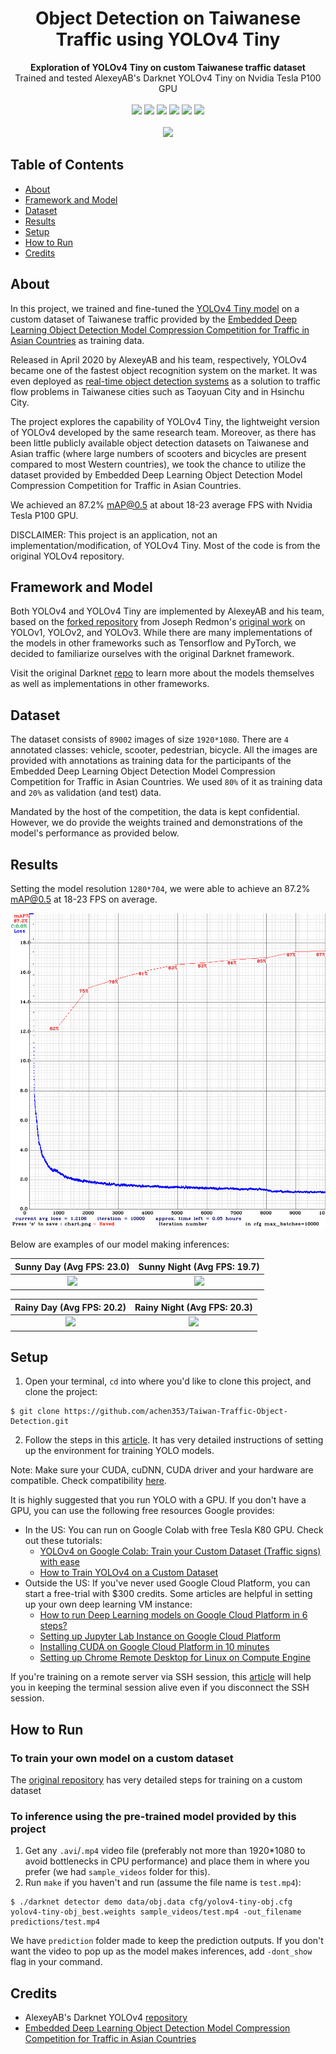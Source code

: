 <h1 align="center">Object Detection on Taiwanese Traffic using YOLOv4 Tiny</h1>

<div align="center">
    <strong>Exploration of YOLOv4 Tiny on custom Taiwanese traffic dataset</strong>
</div>

<div align="center">
    Trained and tested AlexeyAB's Darknet YOLOv4 Tiny on Nvidia Tesla P100 GPU
</div>

<br/>

<div align="center">
    <!-- Framework  -->
    <img src="https://img.shields.io/badge/framework-Darknet-blue"/>
    <!-- Model author -->
    <img src="https://img.shields.io/badge/model-by%20AlexeyAB-blue"/>
    <!-- Last commit -->
    <img src="https://img.shields.io/github/last-commit/achen353/Taiwan-Traffic-Object-Detection?style=flat-square"/>
    <!-- Stars -->
    <img src="https://img.shields.io/github/stars/achen353/Taiwan-Traffic-Object-Detection?style=flat-square"/>
    <!-- Forks -->
    <img src="https://img.shields.io/github/forks/achen353/Taiwan-Traffic-Object-Detection?style=flat-square"/>
    <!-- Issues -->
    <img src="https://img.shields.io/github/issues/achen353/Taiwan-Traffic-Object-Detection?style=flat-square"/>
</div>

<br/>

<div align="center">
    <img src="https://github.com/achen353/Taiwan-Traffic-Object-Detection/blob/master/readme_assets/prediction_night.gif"/>
</div>

## Table of Contents
- [About](#about)
- [Framework and Model](#framework-and-model)
- [Dataset](#dataset)
- [Results](#results)
- [Setup](#setup) 
- [How to Run](#how-to-run)
- [Credits](#credits)

## About
In this project, we trained and fine-tuned the [YOLOv4 Tiny model](https://arxiv.org/abs/2004.10934) on a custom 
dataset of Taiwanese traffic provided by the
[Embedded Deep Learning Object Detection Model Compression Competition for Traffic in Asian Countries](https://aidea-web.tw/topic/35e0ddb9-d54b-40b7-b445-67d627890454?focus=intro)
as training data. 

Released in April 2020 by AlexeyAB and his team, respectively, YOLOv4 became one of the fastest object 
recognition system on the market. It was even deployed as [real-time object detection systems](https://www.taiwannews.com.tw/en/news/3957400) 
as a solution to traffic flow problems in Taiwanese cities such as Taoyuan City and in Hsinchu City.

The project explores the capability of YOLOv4 Tiny, the lightweight version of YOLOv4 developed by the same research 
team. Moreover, as there has been little publicly available object detection datasets on Taiwanese and Asian traffic
(where large numbers of scooters and bicycles are present compared to most Western countries),
we took the chance to utilize the dataset provided by Embedded Deep Learning Object Detection Model Compression 
Competition for Traffic in Asian Countries. 

We achieved an 87.2% mAP@0.5 at about 18-23 average FPS with Nvidia Tesla P100 GPU.

DISCLAIMER: This project is an application, not an implementation/modification, of YOLOv4 Tiny. Most of the code is from
the original YOLOv4 repository.

## Framework and Model
Both YOLOv4 and YOLOv4 Tiny are implemented by AlexeyAB and his team, based on the
[forked repository](https://github.com/AlexeyAB/darknet) from Joseph Redmon's 
[original work](https://github.com/pjreddie/darknet) on YOLOv1, YOLOv2, and YOLOv3. While there are many implementations
of the models in other frameworks such as Tensorflow and PyTorch, we decided to familiarize ourselves with the original
Darknet framework.

Visit the original Darknet [repo](https://github.com/AlexeyAB/darknet) to learn more about the models themselves as well
as implementations in other frameworks.  

## Dataset
The dataset consists of `89002` images of size `1920*1080`. There are `4` annotated classes: vehicle, scooter,
pedestrian, bicycle. All the images are provided with annotations as training data for the participants of the 
Embedded Deep Learning Object Detection Model Compression Competition for Traffic in Asian Countries. We used `80%` of 
it as training data and `20%` as validation (and test) data. 

Mandated by the host of the competition, the data is kept confidential. However, we do provide the weights trained and
demonstrations of the model's performance as provided below.

## Results
Setting the model resolution `1280*704`, we were able to achieve an 87.2% mAP@0.5 at 18-23 FPS on average.

![](chart_yolov4-tiny-obj.png)

Below are examples of our model making inferences:

Sunny Day (Avg FPS: 23.0)                     |  Sunny Night (Avg FPS: 19.7)
:---------------------------------------------:|:------------------------------------------------:
![](./readme_assets/prediction_day.gif)        |  ![](./readme_assets/prediction_night.gif)

Rainy Day (Avg FPS: 20.2)                     |  Rainy Night (Avg FPS: 20.3)
:---------------------------------------------:|:------------------------------------------------:
![](./readme_assets/prediction_day_rain.gif)   |  ![](./readme_assets/prediction_night_rain.gif) 

## Setup
1. Open your terminal, `cd` into where you'd like to clone this project, and clone the project:
```
$ git clone https://github.com/achen353/Taiwan-Traffic-Object-Detection.git
```
2. Follow the steps in this [article](https://robocademy.com/2020/05/01/a-gentle-introduction-to-yolo-v4-for-object-detection-in-ubuntu-20-04/#Installing_YOLO_Prerequisites). 
   It has very detailed instructions of setting up the environment for training YOLO models.
   
Note: Make sure your CUDA, cuDNN, CUDA driver and your hardware are compatible. Check compatibility [here](https://docs.nvidia.com/deeplearning/cudnn/support-matrix/index.html).

It is highly suggested that you run YOLO with a GPU. If you don't have a GPU, you can use the following free resources 
Google provides:

- In the US: You can run on Google Colab with free Tesla K80 GPU. Check out these tutorials:
  - [YOLOv4 on Google Colab: Train your Custom Dataset (Traffic signs) with ease](https://towardsdatascience.com/yolov4-in-google-colab-train-your-custom-dataset-traffic-signs-with-ease-3243ca91c81d)
  - [How to Train YOLOv4 on a Custom Dataset](https://blog.roboflow.com/training-yolov4-on-a-custom-dataset/)
- Outside the US: If you've never used Google Cloud Platform, you can start a free-trial with $300 credits. Some 
  articles are helpful in setting up your own deep learning VM instance:
  - [How to run Deep Learning models on Google Cloud Platform in 6 steps?](https://medium.com/google-cloud/how-to-run-deep-learning-models-on-google-cloud-platform-in-6-steps-4950a57acfa5)
  - [Setting up Jupyter Lab Instance on Google Cloud Platform](https://medium.com/analytics-vidhya/setting-up-jupyter-lab-instance-on-google-cloud-platform-3a7acaa732b7)
  - [Installing CUDA on Google Cloud Platform in 10 minutes](https://towardsdatascience.com/installing-cuda-on-google-cloud-platform-in-10-minutes-9525d874c8c1)
  - [Setting up Chrome Remote Desktop for Linux on Compute Engine](https://cloud.google.com/solutions/chrome-desktop-remote-on-compute-engine)    

If you're training on a remote server via SSH session, this [article](https://www.tecmint.com/screen-command-examples-to-manage-linux-terminals/)
will help you in keeping the terminal session alive even if you disconnect the SSH session.

## How to Run

### To train your own model on a custom dataset
The [original repository](https://github.com/AlexeyAB/darknet#how-to-train-to-detect-your-custom-objects) has very 
detailed steps for training on a custom dataset

### To inference using the pre-trained model provided by this project
1. Get any `.avi`/`.mp4` video file (preferably not more than 1920*1080 to avoid bottlenecks in CPU performance) and 
   place them in where you prefer (we had `sample_videos` folder for this).
2. Run `make` if you haven't and run (assume the file name is `test.mp4`):
```
$ ./darknet detector demo data/obj.data cfg/yolov4-tiny-obj.cfg yolov4-tiny-obj_best.weights sample_videos/test.mp4 -out_filename predictions/test.mp4
```
We have `prediction` folder made to keep the prediction outputs. If you don't want the video to pop up as the model 
makes inferences, add `-dont_show` flag in your command.

## Credits
- AlexeyAB's Darknet YOLOv4 [repository](https://github.com/AlexeyAB/darknet) 
- [Embedded Deep Learning Object Detection Model Compression Competition for Traffic in Asian Countries](https://aidea-web.tw/topic/35e0ddb9-d54b-40b7-b445-67d627890454?focus=intro)


